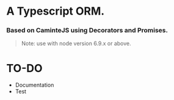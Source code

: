 # A Typescript ORM.
### Based on CaminteJS using Decorators and Promises.

> Note: use with node version 6.9.x or above. 

# TO-DO

- Documentation
- Test
